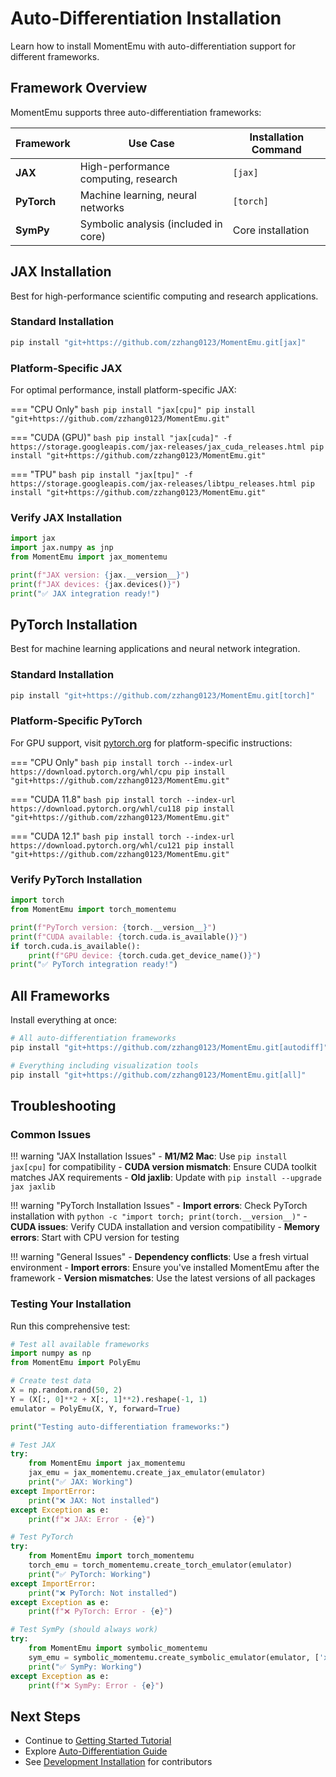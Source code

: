 # Auto-Differentiation Installation

Learn how to install MomentEmu with auto-differentiation support for different frameworks.

## Framework Overview

MomentEmu supports three auto-differentiation frameworks:

| Framework | Use Case | Installation Command |
|-----------|----------|---------------------|
| **JAX** | High-performance computing, research | `[jax]` |
| **PyTorch** | Machine learning, neural networks | `[torch]` |
| **SymPy** | Symbolic analysis (included in core) | Core installation |

## JAX Installation

Best for high-performance scientific computing and research applications.

### Standard Installation

```bash
pip install "git+https://github.com/zzhang0123/MomentEmu.git[jax]"
```

### Platform-Specific JAX

For optimal performance, install platform-specific JAX:

=== "CPU Only"
    ```bash
    pip install "jax[cpu]"
    pip install "git+https://github.com/zzhang0123/MomentEmu.git"
    ```

=== "CUDA (GPU)"
    ```bash
    pip install "jax[cuda]" -f https://storage.googleapis.com/jax-releases/jax_cuda_releases.html
    pip install "git+https://github.com/zzhang0123/MomentEmu.git"
    ```

=== "TPU"
    ```bash
    pip install "jax[tpu]" -f https://storage.googleapis.com/jax-releases/libtpu_releases.html
    pip install "git+https://github.com/zzhang0123/MomentEmu.git"
    ```

### Verify JAX Installation

```python
import jax
import jax.numpy as jnp
from MomentEmu import jax_momentemu

print(f"JAX version: {jax.__version__}")
print(f"JAX devices: {jax.devices()}")
print("✅ JAX integration ready!")
```

## PyTorch Installation

Best for machine learning applications and neural network integration.

### Standard Installation

```bash
pip install "git+https://github.com/zzhang0123/MomentEmu.git[torch]"
```

### Platform-Specific PyTorch

For GPU support, visit [pytorch.org](https://pytorch.org) for platform-specific instructions:

=== "CPU Only"
    ```bash
    pip install torch --index-url https://download.pytorch.org/whl/cpu
    pip install "git+https://github.com/zzhang0123/MomentEmu.git"
    ```

=== "CUDA 11.8"
    ```bash
    pip install torch --index-url https://download.pytorch.org/whl/cu118
    pip install "git+https://github.com/zzhang0123/MomentEmu.git"
    ```

=== "CUDA 12.1"
    ```bash
    pip install torch --index-url https://download.pytorch.org/whl/cu121
    pip install "git+https://github.com/zzhang0123/MomentEmu.git"
    ```

### Verify PyTorch Installation

```python
import torch
from MomentEmu import torch_momentemu

print(f"PyTorch version: {torch.__version__}")
print(f"CUDA available: {torch.cuda.is_available()}")
if torch.cuda.is_available():
    print(f"GPU device: {torch.cuda.get_device_name()}")
print("✅ PyTorch integration ready!")
```

## All Frameworks

Install everything at once:

```bash
# All auto-differentiation frameworks
pip install "git+https://github.com/zzhang0123/MomentEmu.git[autodiff]"

# Everything including visualization tools
pip install "git+https://github.com/zzhang0123/MomentEmu.git[all]"
```

## Troubleshooting

### Common Issues

!!! warning "JAX Installation Issues"
    - **M1/M2 Mac**: Use `pip install jax[cpu]` for compatibility
    - **CUDA version mismatch**: Ensure CUDA toolkit matches JAX requirements
    - **Old jaxlib**: Update with `pip install --upgrade jax jaxlib`

!!! warning "PyTorch Installation Issues"
    - **Import errors**: Check PyTorch installation with `python -c "import torch; print(torch.__version__)"`
    - **CUDA issues**: Verify CUDA installation and version compatibility
    - **Memory errors**: Start with CPU version for testing

!!! warning "General Issues"
    - **Dependency conflicts**: Use a fresh virtual environment
    - **Import errors**: Ensure you've installed MomentEmu after the framework
    - **Version mismatches**: Use the latest versions of all packages

### Testing Your Installation

Run this comprehensive test:

```python
# Test all available frameworks
import numpy as np
from MomentEmu import PolyEmu

# Create test data
X = np.random.rand(50, 2)
Y = (X[:, 0]**2 + X[:, 1]**2).reshape(-1, 1)
emulator = PolyEmu(X, Y, forward=True)

print("Testing auto-differentiation frameworks:")

# Test JAX
try:
    from MomentEmu import jax_momentemu
    jax_emu = jax_momentemu.create_jax_emulator(emulator)
    print("✅ JAX: Working")
except ImportError:
    print("❌ JAX: Not installed")
except Exception as e:
    print(f"❌ JAX: Error - {e}")

# Test PyTorch
try:
    from MomentEmu import torch_momentemu
    torch_emu = torch_momentemu.create_torch_emulator(emulator)
    print("✅ PyTorch: Working")
except ImportError:
    print("❌ PyTorch: Not installed")
except Exception as e:
    print(f"❌ PyTorch: Error - {e}")

# Test SymPy (should always work)
try:
    from MomentEmu import symbolic_momentemu
    sym_emu = symbolic_momentemu.create_symbolic_emulator(emulator, ['x', 'y'])
    print("✅ SymPy: Working")
except Exception as e:
    print(f"❌ SymPy: Error - {e}")
```

## Next Steps

- Continue to [Getting Started Tutorial](../tutorials/getting-started.md)
- Explore [Auto-Differentiation Guide](../tutorials/autodiff-guide.md)
- See [Development Installation](development.md) for contributors
